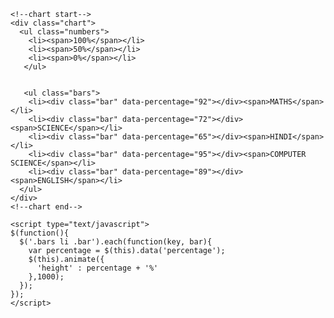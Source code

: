 <!DOCTYPE html>
<html lang="en" dir="ltr">
  <head>
    <meta charset="utf-8">
    <title>FIRST PROJECT</title>
    <link rel="stylesheet" href="style.css">
    <script src="https://cdnjs.cloudflare.com/ajax/libs/jquery/3.4.1/jquery.min.js" charset="utf-8"></script>
  </head>
  <body>

    <!--chart start-->
    <div class="chart">
      <ul class="numbers">
        <li><span>100%</span></li>
        <li><span>50%</span></li>
        <li><span>0%</span></li>
       </ul>


       <ul class="bars">
        <li><div class="bar" data-percentage="92"></div><span>MATHS</span></li>
        <li><div class="bar" data-percentage="72"></div><span>SCIENCE</span></li>
        <li><div class="bar" data-percentage="65"></div><span>HINDI</span></li>
        <li><div class="bar" data-percentage="95"></div><span>COMPUTER SCIENCE</span></li>
        <li><div class="bar" data-percentage="89"></div><span>ENGLISH</span></li>
      </ul>
    </div>
    <!--chart end-->

    <script type="text/javascript">
    $(function(){
      $('.bars li .bar').each(function(key, bar){
        var percentage = $(this).data('percentage');
        $(this).animate({
          'height' : percentage + '%'
        },1000);
      });
    });
    </script>

  </body>
</html>
